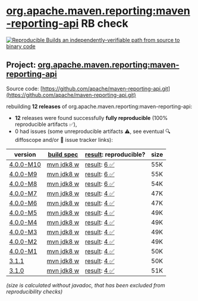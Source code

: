 [org.apache.maven.reporting:maven-reporting-api](https://central.sonatype.com/artifact/org.apache.maven.reporting/maven-reporting-api/versions) RB check
=======

[![Reproducible Builds](https://reproducible-builds.org/images/logos/rb.svg) an independently-verifiable path from source to binary code](https://reproducible-builds.org/)

## Project: [org.apache.maven.reporting:maven-reporting-api](https://central.sonatype.com/artifact/org.apache.maven.reporting/maven-reporting-api/versions)

Source code: [https://github.com/apache/maven-reporting-api.git](https://github.com/apache/maven-reporting-api.git)

rebuilding **12 releases** of org.apache.maven.reporting:maven-reporting-api:
- **12** releases were found successfully **fully reproducible** (100% reproducible artifacts :white_check_mark:),
- 0 had issues (some unreproducible artifacts :warning:, see eventual :mag: diffoscope and/or :memo: issue tracker links):

| version | [build spec](/BUILDSPEC.md) | [result](https://reproducible-builds.org/docs/jvm/): reproducible? | size |
| -- | --------- | ------ | -- |
| [4.0.0-M10](https://central.sonatype.com/artifact/org.apache.maven.reporting/maven-reporting-api/4.0.0-M10/pom) | [mvn jdk8 w](maven-reporting-api-4.0.0-M10.buildspec) | [result](maven-reporting-api-4.0.0-M10.buildinfo): [6 :white_check_mark: ](maven-reporting-api-4.0.0-M10.buildcompare) | 55K |
| [4.0.0-M9](https://central.sonatype.com/artifact/org.apache.maven.reporting/maven-reporting-api/4.0.0-M9/pom) | [mvn jdk8 w](maven-reporting-api-4.0.0-M9.buildspec) | [result](maven-reporting-api-4.0.0-M9.buildinfo): [6 :white_check_mark: ](maven-reporting-api-4.0.0-M9.buildcompare) | 55K |
| [4.0.0-M8](https://central.sonatype.com/artifact/org.apache.maven.reporting/maven-reporting-api/4.0.0-M8/pom) | [mvn jdk8 w](maven-reporting-api-4.0.0-M8.buildspec) | [result](maven-reporting-api-4.0.0-M8.buildinfo): [6 :white_check_mark: ](maven-reporting-api-4.0.0-M8.buildcompare) | 54K |
| [4.0.0-M7](https://central.sonatype.com/artifact/org.apache.maven.reporting/maven-reporting-api/4.0.0-M7/pom) | [mvn jdk8 w](maven-reporting-api-4.0.0-M7.buildspec) | [result](maven-reporting-api-4.0.0-M7.buildinfo): [4 :white_check_mark: ](maven-reporting-api-4.0.0-M7.buildcompare) | 47K |
| [4.0.0-M6](https://central.sonatype.com/artifact/org.apache.maven.reporting/maven-reporting-api/4.0.0-M6/pom) | [mvn jdk8 w](maven-reporting-api-4.0.0-M6.buildspec) | [result](maven-reporting-api-4.0.0-M6.buildinfo): [4 :white_check_mark: ](maven-reporting-api-4.0.0-M6.buildcompare) | 47K |
| [4.0.0-M5](https://central.sonatype.com/artifact/org.apache.maven.reporting/maven-reporting-api/4.0.0-M5/pom) | [mvn jdk8 w](maven-reporting-api-4.0.0-M5.buildspec) | [result](maven-reporting-api-4.0.0-M5.buildinfo): [4 :white_check_mark: ](maven-reporting-api-4.0.0-M5.buildcompare) | 49K |
| [4.0.0-M4](https://central.sonatype.com/artifact/org.apache.maven.reporting/maven-reporting-api/4.0.0-M4/pom) | [mvn jdk8 w](maven-reporting-api-4.0.0-M4.buildspec) | [result](maven-reporting-api-4.0.0-M4.buildinfo): [4 :white_check_mark: ](maven-reporting-api-4.0.0-M4.buildcompare) | 49K |
| [4.0.0-M3](https://central.sonatype.com/artifact/org.apache.maven.reporting/maven-reporting-api/4.0.0-M3/pom) | [mvn jdk8 w](maven-reporting-api-4.0.0-M3.buildspec) | [result](maven-reporting-api-4.0.0-M3.buildinfo): [4 :white_check_mark: ](maven-reporting-api-4.0.0-M3.buildcompare) | 49K |
| [4.0.0-M2](https://central.sonatype.com/artifact/org.apache.maven.reporting/maven-reporting-api/4.0.0-M2/pom) | [mvn jdk8 w](maven-reporting-api-4.0.0-M2.buildspec) | [result](maven-reporting-api-4.0.0-M2.buildinfo): [4 :white_check_mark: ](maven-reporting-api-4.0.0-M2.buildcompare) | 49K |
| [4.0.0-M1](https://central.sonatype.com/artifact/org.apache.maven.reporting/maven-reporting-api/4.0.0-M1/pom) | [mvn jdk8 w](maven-reporting-api-4.0.0-M1.buildspec) | [result](maven-reporting-api-4.0.0-M1.buildinfo): [4 :white_check_mark: ](maven-reporting-api-4.0.0-M1.buildcompare) | 50K |
| [3.1.1](https://central.sonatype.com/artifact/org.apache.maven.reporting/maven-reporting-api/3.1.1/pom) | [mvn jdk8 w](maven-reporting-api-3.1.1.buildspec) | [result](maven-reporting-api-3.1.1.buildinfo): [4 :white_check_mark: ](maven-reporting-api-3.1.1.buildcompare) | 50K |
| [3.1.0](https://central.sonatype.com/artifact/org.apache.maven.reporting/maven-reporting-api/3.1.0/pom) | [mvn jdk8 w](maven-reporting-api-3.1.0.buildspec) | [result](maven-reporting-api-3.1.0.buildinfo): [4 :white_check_mark: ](maven-reporting-api-3.1.0.buildcompare) | 51K |

<i>(size is calculated without javadoc, that has been excluded from reproducibility checks)</i>
